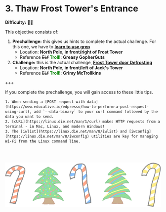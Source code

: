 3\. Thaw Frost Tower's Entrance
=======================

**Difficulty:** 🎄🎄 <br>

This objective consists of:
1. **Prechallenge:** this gives us hints to complete the actual challenge. For this one, we have to [**learn to use grep**](prech3)
    * Location: **North Pole, in front/right of Frost Tower**
    * Reference <strike>ELf</strike> <span style="color:green">**Troll!**</span>: **Greasy GopherGuts**
2. **Challenge:** this is the actual challenge, [**Frost Tower door Defrosting**](ch3)
    * Location: **North Pole, in front/left of Jack's Tower**
    * Reference <strike>ELf</strike> <span style="color:green">**Troll!**</span>: **Grimy McTrollkins**

+++
<br>

If you complete the prechallenge, you will gain access to these little tips.
```{hint}
1. When sending a [POST request with data](https://www.educative.io/edpresso/how-to-perform-a-post-request-using-curl), add `--data-binary` to your curl command followed by the data you want to send.
2. [cURL](https://linux.die.net/man/1/curl) makes HTTP requests from a terminal - in Mac, Linux, and modern Windows!
3. The [iwlist](https://linux.die.net/man/8/iwlist) and [iwconfig](https://linux.die.net/man/8/iwconfig) utilities are key for managing Wi-Fi from the Linux command line.
```

<br>
<br>

![footer1](images/footer1_large.png)
